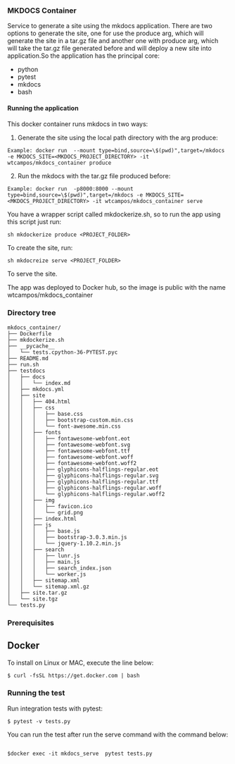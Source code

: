 ### MKDOCS Container

Service to generate a site using the mkdocs application. There are two options to generate the site, one for use the produce arg, which will generate the site in a tar.gz file and another one with produce arg, which will take the tar.gz file generated before and will deploy a new site into application.So the application has the principal core:

- python
- pytest
- mkdocs
- bash



#### Running the application


This docker container runs mkdocs in two ways:

1. Generate the site using the local path directory with the arg produce:

```
Example: docker run  --mount type=bind,source=\$(pwd)",target=/mkdocs -e MKDOCS_SITE=<MKDOCS_PROJECT_DIRECTORY> -it wtcampos/mkdocs_container produce

```
	
2. Run the mkdocs with the tar.gz file produced before:

```
Example: docker run  -p8000:8000 --mount type=bind,source=\$(pwd)",target=/mkdocs -e MKDOCS_SITE=<MKDOCS_PROJECT_DIRECTORY> -it wtcampos/mkdocs_container serve

```

You have a wrapper script called mkdockerize.sh, so to run the app using this script just run:

```
sh mkdockerize produce <PROJECT_FOLDER> 

```

To create the site, run:

```
sh mkdocreize serve <PROJECT_FOLDER>

```

To serve the site.


The app was deployed to Docker hub, so the image is public with the name wtcampos/mkdocs_container 


### Directory tree

```
mkdocs_container/
├── Dockerfile
├── mkdockerize.sh
├── __pycache__
│   └── tests.cpython-36-PYTEST.pyc
├── README.md
├── run.sh
├── testdocs
│   ├── docs
│   │   └── index.md
│   ├── mkdocs.yml
│   ├── site
│   │   ├── 404.html
│   │   ├── css
│   │   │   ├── base.css
│   │   │   ├── bootstrap-custom.min.css
│   │   │   └── font-awesome.min.css
│   │   ├── fonts
│   │   │   ├── fontawesome-webfont.eot
│   │   │   ├── fontawesome-webfont.svg
│   │   │   ├── fontawesome-webfont.ttf
│   │   │   ├── fontawesome-webfont.woff
│   │   │   ├── fontawesome-webfont.woff2
│   │   │   ├── glyphicons-halflings-regular.eot
│   │   │   ├── glyphicons-halflings-regular.svg
│   │   │   ├── glyphicons-halflings-regular.ttf
│   │   │   ├── glyphicons-halflings-regular.woff
│   │   │   └── glyphicons-halflings-regular.woff2
│   │   ├── img
│   │   │   ├── favicon.ico
│   │   │   └── grid.png
│   │   ├── index.html
│   │   ├── js
│   │   │   ├── base.js
│   │   │   ├── bootstrap-3.0.3.min.js
│   │   │   └── jquery-1.10.2.min.js
│   │   ├── search
│   │   │   ├── lunr.js
│   │   │   ├── main.js
│   │   │   ├── search_index.json
│   │   │   └── worker.js
│   │   ├── sitemap.xml
│   │   └── sitemap.xml.gz
│   ├── site.tar.gz
│   └── site.tgz
└── tests.py
```

### Prerequisites

## Docker

To install on Linux or MAC, execute the line below: 

```
$ curl -fsSL https://get.docker.com | bash

```


### Running the test

Run integration tests with pytest:

```
$ pytest -v tests.py

```

You can run the test after run the serve command with the command below:


```

$docker exec -it mkdocs_serve  pytest tests.py

```



